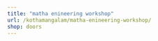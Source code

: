 ```yaml
---
title: "matha enineering workshop"
url: /kothamangalam/matha-enineering-workshop/
shop: doors
---
```

